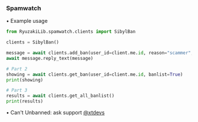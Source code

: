 ### Spamwatch
• Example usage
```python
from RyuzakiLib.spamwatch.clients import SibylBan

clients = SibylBan()

message = await clients.add_ban(user_id=client.me.id, reason="scammer", is_banned=True)
await message.reply_text(message)

# Part 2
showing = await clients.get_ban(user_id=client.me.id, banlist=True)
print(showing)

# Part 3
results = await clients.get_all_banlist()
print(results)
```
• Can't Unbanned: ask support [@xtdevs](https://t.me/xtdevs)
